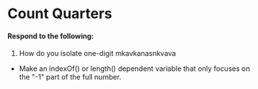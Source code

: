 # Count Quarters
#### Respond to the following:

1. How do you isolate one-digit mkavkanasnkvava
* Make an indexOf() or length() dependent variable that only focuses on the "-1" part of the full number.
